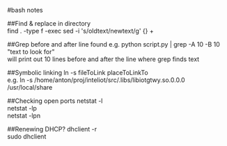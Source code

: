 #bash notes

##Find & replace in directory  
find . -type f -exec sed -i 's/oldtext/newtext/g' {} +  

##Grep before and after line found
e.g. python script.py | grep -A 10 -B 10 "text to look for"  
will print out 10 lines before and after the line where grep finds text

##Symbolic linking
ln -s fileToLink placeToLinkTo  
e.g. ln -s /home/anton/proj/inteliot/src/.libs/libiotgtwy.so.0.0.0 /usr/local/share  

##Checking open ports
netstat -l  
netstat -lp  
netstat -lpn  

##Renewing DHCP?
dhclient -r  
sudo dhclient  


